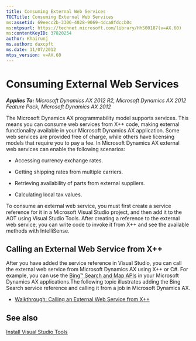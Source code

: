 ```yaml
---
title: Consuming External Web Services
TOCTitle: Consuming External Web Services
ms:assetid: 69eecc2b-3306-4028-9069-4dca8fdccb0c
ms:mtpsurl: https://technet.microsoft.com/library/Hh500187(v=AX.60)
ms:contentKeyID: 37820254
author: Khairunj
ms.author: daxcpft
ms.date: 11/07/2012
mtps_version: v=AX.60
---
```


# Consuming External Web Services 


_**Applies To:** Microsoft Dynamics AX 2012 R2, Microsoft Dynamics AX 2012 Feature Pack, Microsoft Dynamics AX 2012_

The Microsoft Dynamics AX programmability model supports services. This means you can consume web services from X++ code, making external functionality available in your Microsoft Dynamics AX application. Some web services are provided free of charge, while others have licensing models that require you to pay a fee. In Microsoft Dynamics AX external web services can enable the following scenarios:

  - Accessing currency exchange rates.

  - Getting shipping rates from multiple carriers.

  - Retrieving availability of parts from external suppliers.

  - Calculating local tax values.

To consume an external web service, you must first create a service reference for it in a Microsoft Visual Studio project, and then add it to the AOT using Visual Studio Tools. After creating a reference to the external web service, you can write code to invoke it from X++ and see the available methods with IntelliSense.

## Calling an External Web Service from X++

After you have added the service reference in Visual Studio, you can call the external web service from Microsoft Dynamics AX using X++ or C\#. For example, you can use the [Bing™ Search and Map APIs](http://www.bing.com/toolbox/bingdeveloper/) in your Microsoft Dynamics AX applications.The following topic illustrates adding the Bing Search service reference and calling it from a job in Microsoft Dynamics AX.

  - [Walkthrough: Calling an External Web Service from X++](walkthrough-calling-an-external-web-service-from-x.md)

## See also

[Install Visual Studio Tools](install-visual-studio-tools.md)

